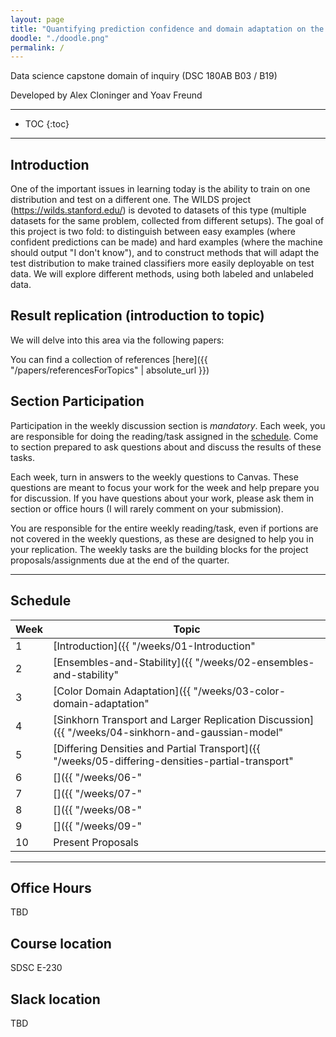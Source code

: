 ```yaml
---
layout: page
title: "Quantifying prediction confidence and domain adaptation on the Wilds dataset"
doodle: "./doodle.png"
permalink: /
---
```


Data science capstone domain of inquiry (DSC 180AB B03 / B19)

Developed by Alex Cloninger and Yoav Freund

---
* TOC
{:toc}

---

## Introduction

One of the important issues in learning today is the ability to train on one distribution and test on a different one. The WILDS project (https://wilds.stanford.edu/) is devoted to datasets of this type (multiple datasets for the same problem, collected from different setups). The goal of this project is two fold: to distinguish between easy examples (where confident predictions can be made) and hard examples (where the machine should output "I don't know"), and to construct methods that will adapt the test distribution to make trained classifiers more easily deployable on test data.  We will explore different methods, using both labeled and unlabeled data.


## Result replication (introduction to topic)

We will delve into this area via the following papers:

You can find a collection of references [here]({{ "/papers/referencesForTopics" | absolute_url }})

## Section Participation

Participation in the weekly discussion section is *mandatory*. Each
week, you are responsible for doing the reading/task assigned in the
[schedule](#schedule). Come to section prepared to ask questions about
and discuss the results of these tasks.

Each week, turn in answers to the weekly questions to Canvas. These
questions are meant to focus your work for the week and help prepare
you for discussion. If you have questions about your work, please ask
them in section or office hours (I will rarely comment on your
submission).

You are responsible for the entire weekly reading/task, even if
portions are not covered in the weekly questions, as these are designed to help you in your replication. The weekly tasks are the building blocks for the project proposals/assignments due at the
end of the quarter.

---

## Schedule

|Week|Topic|
|--|--|
|1|[Introduction]({{ "/weeks/01-Introduction" | absolute_url }})|
|2|[Ensembles-and-Stability]({{ "/weeks/02-ensembles-and-stability" | absolute_url }})|
|3|[Color Domain Adaptation]({{ "/weeks/03-color-domain-adaptation" | absolute_url }})|
|4|[Sinkhorn Transport and Larger Replication Discussion]({{ "/weeks/04-sinkhorn-and-gaussian-model" | absolute_url }})|
|5|[Differing Densities and Partial Transport]({{ "/weeks/05-differing-densities-partial-transport" | absolute_url }})|
|6|[]({{ "/weeks/06-" | absolute_url }})|
|7|[]({{ "/weeks/07-" | absolute_url }})|
|8|[]({{ "/weeks/08-" | absolute_url }})|
|9|[]({{ "/weeks/09-" | absolute_url }})|
|10|Present Proposals|

---
## Office Hours
TBD

## Course location
SDSC E-230

## Slack location
TBD





